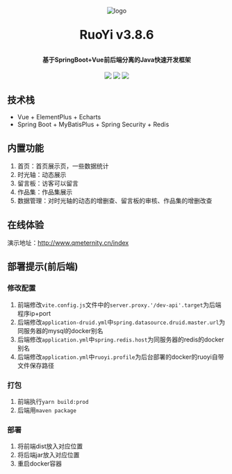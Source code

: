 <p align="center">
	<img alt="logo" src="https://oscimg.oschina.net/oscnet/up-d3d0a9303e11d522a06cd263f3079027715.png">
</p>
<h1 align="center" style="margin: 30px 0 30px; font-weight: bold;">RuoYi v3.8.6</h1>
<h4 align="center">基于SpringBoot+Vue前后端分离的Java快速开发框架</h4>
<p align="center">
	<a href="https://gitee.com/y_project/RuoYi-Vue/stargazers"><img src="https://gitee.com/y_project/RuoYi-Vue/badge/star.svg?theme=dark"></a>
	<a href="https://gitee.com/y_project/RuoYi-Vue"><img src="https://img.shields.io/badge/RuoYi-v3.8.6-brightgreen.svg"></a>
	<a href="https://gitee.com/y_project/RuoYi-Vue/blob/master/LICENSE"><img src="https://img.shields.io/github/license/mashape/apistatus.svg"></a>
</p>

## 技术栈
* Vue + ElementPlus + Echarts
* Spring Boot + MyBatisPlus + Spring Security + Redis

## 内置功能
1.  首页：首页展示页，一些数据统计
2.  时光轴：动态展示
3.  留言板：访客可以留言
4.  作品集：作品集展示
5.  数据管理：对时光轴的动态的增删查、留言板的审核、作品集的增删改查

## 在线体验
演示地址：http://www.qmeternity.cn/index

## 部署提示(前后端)

### 修改配置
1. 前端修改`vite.config.js`文件中的`server.proxy.'/dev-api'.target`为后端程序ip+port
2. 后端修改`application-druid.yml`中`spring.datasource.druid.master.url`为同服务器的mysql的docker别名
3. 后端修改`application.yml`中`spring.redis.host`为同服务器的redis的docker别名
4. 后端修改`application.yml`中`ruoyi.profile`为后台部署的docker的ruoyi自带文件保存路径

### 打包
1. 前端执行`yarn build:prod`
2. 后端用`maven package`

### 部署
1. 将前端dist放入对应位置
2. 将后端jar放入对应位置
3. 重启docker容器
